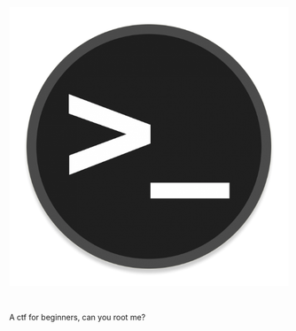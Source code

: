 
<p><a href="https://tryhackme.com/room/rrootme"><img src="https://raw.githubusercontent.com/DJShankyShoe/Website/master/assets/Platforms/TryHackMe/RootMe/pb.png" alt="RootMe"/></a></p><br>

<p>A ctf for beginners, can you root me?</p>
